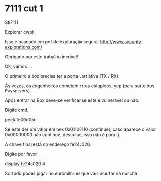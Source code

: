 # 7111 cut 1
Sti7111

Explorar cwpk

Isso é baseado em pdf de exploração segura. http://www.security-explorations.com/

Obrigado por este trabalho incrível!

Ok, vamos ...

O primeiro a box precisa ter a porta uart ativa (TX / RX).

Às vezes, os engenheiros cometem erros estúpidos, yep (para sorte dos Payservers)

Após entrar na Box deve-se verificar se este é vulnerável ou não.

Digite cmd.

peek fe00d05c

Se este der um valor em hex  0x01100110 (continue), caso aparece o valor 0x00000000 não continue, desculpe, isso não é para ti.

A chave final está no endereço fe24c020. 

Digite por favor

display fe24c020 4

Sortudo podes jogar no euromilh~es que vais acertar na nuscha
